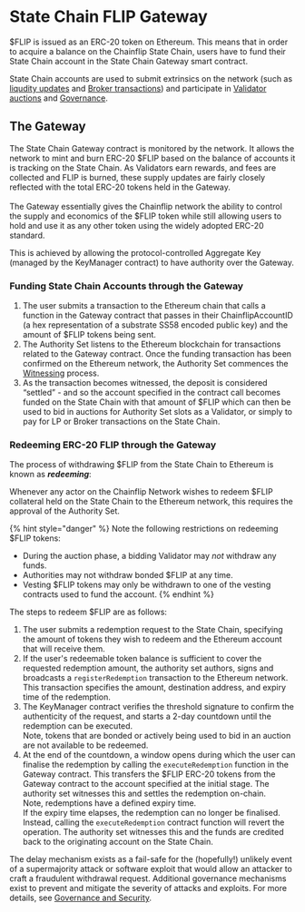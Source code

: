 # State Chain FLIP Gateway

$FLIP is issued as an ERC-20 token on Ethereum. This means that in order to acquire a balance on the Chainflip State Chain, users have to fund their State Chain account in the State Chain Gateway smart contract.

State Chain accounts are used to submit extrinsics on the network (such as [liqudity updates](../swaps-amm/liquidity-provider-accounts.md#managing-liquidity-positions) and [Broker transactions](../swaps-amm/deposit-channels-and-brokers.md)) and participate in [Validator auctions](validator-auctions-bonds-and-rewards.md) and [Governance](../components/governance-and-security.md).&#x20;

## The Gateway

The State Chain Gateway contract is monitored by the network. It allows the network to mint and burn ERC-20 $FLIP based on the balance of accounts it is tracking on the State Chain. As Validators earn rewards, and fees are collected and FLIP is burned, these supply updates are fairly closely reflected with the total ERC-20 tokens held in the Gateway.\
\
The Gateway essentially gives the Chainflip network the ability to control the supply and economics of the $FLIP token while still allowing users to hold and use it as any other token using the widely adopted ERC-20 standard.

This is achieved by allowing the protocol-controlled Aggregate Key (managed by the KeyManager contract) to have authority over the Gateway.

### Funding State Chain Accounts through the Gateway

1. The user submits a transaction to the Ethereum chain that calls a function in the Gateway contract that passes in their ChainflipAccountID (a hex representation of a substrate SS58 encoded public key) and the amount of $FLIP tokens being sent.
2. The Authority Set listens to the Ethereum blockchain for transactions related to the Gateway contract. Once the funding transaction has been confirmed on the Ethereum network, the Authority Set commences the [Witnessing](ingress-witnessing-deposits.md) process.
3. As the transaction becomes witnessed, the deposit is considered “settled” - and so the account specified in the contract call becomes funded on the State Chain with that amount of $FLIP which can then be used to bid in auctions for Authority Set slots as a Validator, or simply to pay for LP or Broker transactions on the State Chain.

### Redeeming ERC-20 FLIP through the Gateway

The process of withdrawing $FLIP from the State Chain to Ethereum is known as _**redeeming**_:

Whenever any actor on the Chainflip Network wishes to redeem $FLIP collateral held on the State Chain to the Ethereum network, this requires the approval of the Authority Set.&#x20;

{% hint style="danger" %}
Note the following restrictions on redeeming $FLIP tokens:

* During the auction phase, a bidding Validator may _not_ withdraw any funds.
* Authorities may not withdraw bonded $FLIP at any time.
* Vesting $FLIP tokens may only be withdrawn to one of the vesting contracts used to fund the account.
{% endhint %}

The steps to redeem $FLIP are as follows:

1. The user submits a redemption request to the State Chain, specifying the amount of tokens they wish to redeem and the Ethereum account that will receive them.
2. If the user's redeemable token balance is sufficient to cover the requested redemption amount, the authority set authors, signs and broadcasts a `registerRedemption` transaction to the Ethereum network. This transaction specifies the amount, destination address, and expiry time of the redemption.
3. The KeyManager contract verifies the threshold signature to confirm the authenticity of the request, and starts a 2-day countdown until the redemption can be executed.\
   Note, tokens that are bonded or actively being used to bid in an auction are not available to be redeemed.
4. At the end of the countdown, a window opens during which the user can finalise the redemption by calling the `executeRedemption` function in the Gateway contract. This transfers the $FLIP ERC-20 tokens from the Gateway contract to the account specified at the initial stage. The authority set witnesses this and settles the redemption on-chain.\
   Note, redemptions have a defined expiry time. \
   If the expiry time elapses, the redemption can no longer be finalised. Instead, calling the `executeRedemption` contract function will revert the operation. The authority set witnesses this and the funds are credited back to the originating account on the State Chain.&#x20;

The delay mechanism exists as a fail-safe for the (hopefully!) unlikely event of a supermajority attack or software exploit that would allow an attacker to craft a fraudulent withdrawal request. Additional governance mechanisms exist to prevent and mitigate the severity of attacks and exploits. For more details, see [Governance and Security](../components/governance-and-security.md).&#x20;
